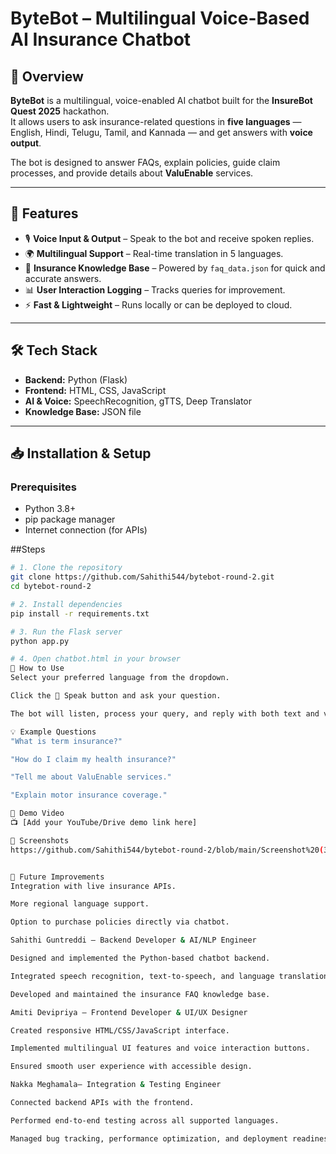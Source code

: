 # ByteBot – Multilingual Voice-Based AI Insurance Chatbot

## 📌 Overview
**ByteBot** is a multilingual, voice-enabled AI chatbot built for the **InsureBot Quest 2025** hackathon.  
It allows users to ask insurance-related questions in **five languages** — English, Hindi, Telugu, Tamil, and Kannada — and get answers with **voice output**.  

The bot is designed to answer FAQs, explain policies, guide claim processes, and provide details about **ValuEnable** services.

---

## 🚀 Features
- 🎙 **Voice Input & Output** – Speak to the bot and receive spoken replies.
- 🌍 **Multilingual Support** – Real-time translation in 5 languages.
- 📄 **Insurance Knowledge Base** – Powered by `faq_data.json` for quick and accurate answers.
- 📊 **User Interaction Logging** – Tracks queries for improvement.
- ⚡ **Fast & Lightweight** – Runs locally or can be deployed to cloud.

---

## 🛠 Tech Stack
- **Backend:** Python (Flask)
- **Frontend:** HTML, CSS, JavaScript
- **AI & Voice:** SpeechRecognition, gTTS, Deep Translator
- **Knowledge Base:** JSON file

---

## 📥 Installation & Setup

### Prerequisites
- Python 3.8+
- pip package manager
- Internet connection (for APIs)

##Steps
```bash
# 1. Clone the repository
git clone https://github.com/Sahithi544/bytebot-round-2.git
cd bytebot-round-2

# 2. Install dependencies
pip install -r requirements.txt

# 3. Run the Flask server
python app.py

# 4. Open chatbot.html in your browser
💬 How to Use
Select your preferred language from the dropdown.

Click the 🎤 Speak button and ask your question.

The bot will listen, process your query, and reply with both text and voice.

💡 Example Questions
"What is term insurance?"

"How do I claim my health insurance?"

"Tell me about ValuEnable services."

"Explain motor insurance coverage."

🎥 Demo Video
📺 [Add your YouTube/Drive demo link here]

📸 Screenshots
https://github.com/Sahithi544/bytebot-round-2/blob/main/Screenshot%20(39).png?raw=true


🔮 Future Improvements
Integration with live insurance APIs.

More regional language support.

Option to purchase policies directly via chatbot.

Sahithi Guntreddi – Backend Developer & AI/NLP Engineer

Designed and implemented the Python-based chatbot backend.

Integrated speech recognition, text-to-speech, and language translation APIs.

Developed and maintained the insurance FAQ knowledge base.

Amiti Devipriya – Frontend Developer & UI/UX Designer

Created responsive HTML/CSS/JavaScript interface.

Implemented multilingual UI features and voice interaction buttons.

Ensured smooth user experience with accessible design.

Nakka Meghamala– Integration & Testing Engineer

Connected backend APIs with the frontend.

Performed end-to-end testing across all supported languages.

Managed bug tracking, performance optimization, and deployment readiness.



